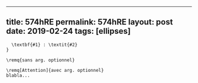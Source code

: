 ---
 title: 574hRE
 permalink: 574hRE
 layout: post
 date: 2019-02-24
 tags: [ellipses]
 ---

```latex\newcommand{\remq}[2][Remarque]{
  \textbf{#1} : \textit{#2}
}

\remq{sans arg. optionnel}

\remq[Attention]{avec arg. optionnel}
blabla...
```